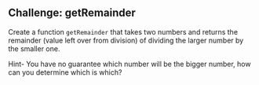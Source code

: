 ## Challenge: getRemainder

Create a function `getRemainder` that takes two numbers and returns the remainder (value left over from division) of dividing the larger number by the smaller one.

Hint- You have no guarantee which number will be the bigger number, how can you determine which is which?